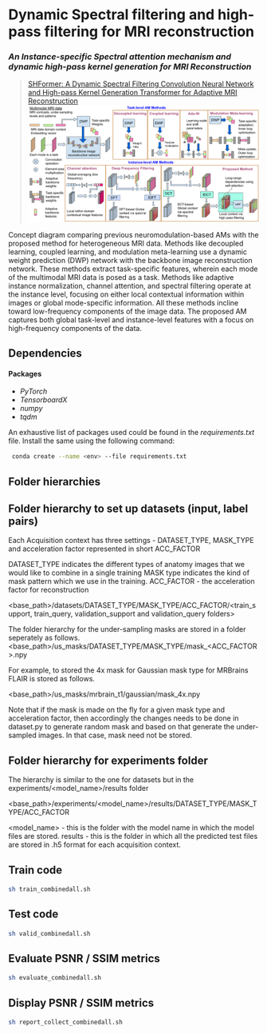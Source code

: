 # Dynamic Spectral filtering and high-pass filtering for  MRI reconstruction
### *An Instance-specific Spectral attention mechanism and dynamic high-pass kernel generation for  MRI Reconstruction* 
> [SHFormer: A Dynamic Spectral Filtering Convolution Neural Network and High-pass Kernel Generation Transformer for Adaptive MRI Reconstruction]()  
![Graphical abstract](src/images/conceptdiagramtrial2.png)

Concept diagram comparing previous neuromodulation-based AMs with the proposed method for heterogeneous MRI data. Methods like decoupled learning, coupled learning, and modulation meta-learning use a dynamic weight prediction (DWP) network with the backbone image reconstruction network. These methods extract task-specific features, wherein each mode of the multimodal MRI data is posed as a task. Methods like adaptive instance normalization, channel attention, and spectral filtering  operate at the instance level, focusing on either local contextual information within images or global mode-specific information. All these methods incline toward low-frequency components of the image data. The proposed AM captures both global task-level and instance-level features with a focus on high-frequency components of the data.
## Dependencies
#### Packages
* *PyTorch*
* *TensorboardX*
* *numpy*
* *tqdm*
 
An exhaustive list of packages used could be found in the *requirements.txt* file. Install the same using the following command:

```bash
 conda create --name <env> --file requirements.txt
```

## Folder hierarchies 

Folder hierarchy to set up datasets (input, label pairs)
--------------------------------------------------------

Each Acquisition context has three settings - DATASET_TYPE, MASK_TYPE and acceleration factor represented in short ACC_FACTOR

DATASET_TYPE indicates the different types of anatomy images that we would like to combine in a single training
MASK type indicates the kind of mask pattern which we use in the training. 
ACC_FACTOR - the acceleration factor for reconstruction 

<base_path>/datasets/DATASET_TYPE/MASK_TYPE/ACC_FACTOR/<train_support, train_query, validation_support and validation_query folders>


The folder hierarchy for the under-sampling masks are stored in a folder seperately as follows.
<base_path>/us_masks/DATASET_TYPE/MASK_TYPE/mask_<ACC_FACTOR>.npy

For example, to stored the 4x mask for Gaussian mask type for MRBrains FLAIR is stored as follows.

<base_path>/us_masks/mrbrain_t1/gaussian/mask_4x.npy

Note that if the mask is made on the fly for a given mask type and acceleration factor, then accordingly the changes needs to be done in dataset.py to generate random mask and based on that generate the under-sampled images. In that case, mask need not be stored.


Folder hierarchy for experiments folder
----------------------------------------

The hierarchy is similar to the one for datasets but in the experiments/<model_name>/results folder

<base_path>/experiments/<model_name>/results/DATASET_TYPE/MASK_TYPE/ACC_FACTOR

<model_name> - this is the folder with the model name in which the model files are stored.
results - this is the folder in which all the predicted test files are stored in .h5 format for each acquisition context.

## Train code 

```bash
sh train_combinedall.sh
```

## Test code 

```bash
sh valid_combinedall.sh
```

## Evaluate PSNR / SSIM metrics 

```bash
sh evaluate_combinedall.sh
```

## Display PSNR / SSIM metrics 

```bash
sh report_collect_combinedall.sh
```

